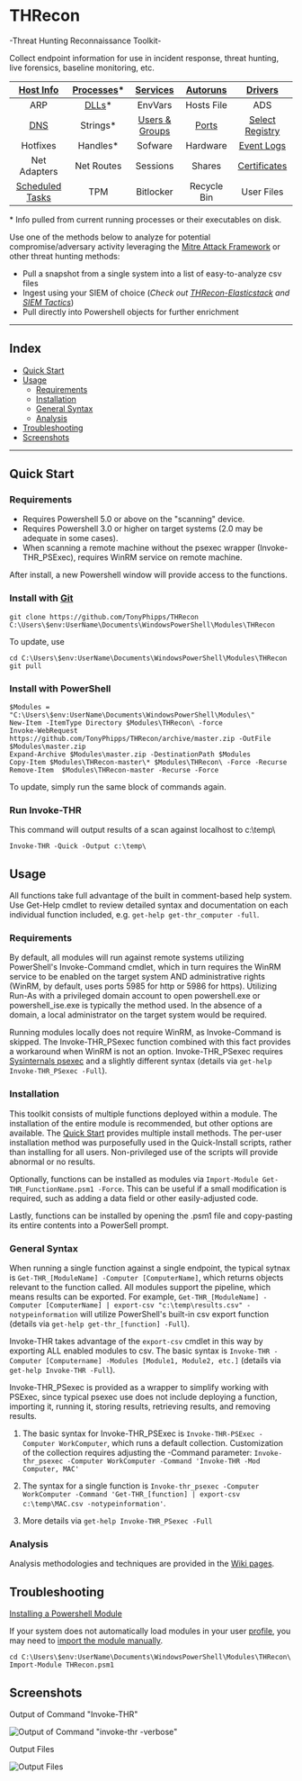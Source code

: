 # THRecon

-Threat Hunting Reconnaissance Toolkit-

Collect endpoint information for use in incident response, threat hunting, live forensics, baseline monitoring, etc.

| [Host Info](https://github.com/TonyPhipps/THRecon/wiki/Computer) | [Processes](https://github.com/TonyPhipps/THRecon/wiki/Processes)* | [Services](https://github.com/TonyPhipps/THRecon/wiki/Services) | [Autoruns](https://github.com/TonyPhipps/THRecon/wiki/Autoruns) | [Drivers](https://github.com/TonyPhipps/THRecon/wiki/Drivers) |
| :---: | :---: | :---: | :---: | :---: |
| ARP | [DLLs](https://github.com/TonyPhipps/THRecon/wiki/DLLs)* | EnvVars | Hosts File | ADS |
| [DNS](https://github.com/TonyPhipps/THRecon/wiki/DNS) | Strings* | [Users & Groups](https://github.com/TonyPhipps/THRecon/wiki/GroupMembers) | [Ports](https://github.com/TonyPhipps/THRecon/wiki/Ports) | [Select Registry](https://github.com/TonyPhipps/THRecon/wiki/Registry) |
| Hotfixes | Handles* | Sofware | Hardware | [Event Logs](https://github.com/TonyPhipps/THRecon/wiki/EventLogs) |
| Net Adapters | Net Routes | Sessions | Shares | [Certificates](https://github.com/TonyPhipps/THRecon/wiki/Certificates) | 
| [Scheduled Tasks](https://github.com/TonyPhipps/THRecon/wiki/ScheduledTasks) | TPM | Bitlocker | Recycle Bin | User Files |

\* Info pulled from current running processes or their executables on disk.

Use one of the methods below to analyze for potential compromise/adversary activity leveraging the [Mitre Attack Framework](https://attack.mitre.org/wiki/Main_Page) or other threat hunting methods:
* Pull a snapshot from a single system into a list of easy-to-analyze csv files
* Ingest using your SIEM of choice (_Check out [THRecon-Elasticstack](https://github.com/TonyPhipps/THRecon-Elasticstack) and [SIEM Tactics](https://github.com/TonyPhipps/SIEM)_)
* Pull directly into Powershell objects for further enrichment

______________________________________________________

## Index

  * [Quick Start](#quick-start)
  * [Usage](#usage)
    * [Requirements](#requirements)
    * [Installation](#installation)
    * [General Syntax](#general-syntax)
    * [Analysis](#analysis)
  * [Troubleshooting](#troubleshooting)
  * [Screenshots](#screenshots)
  
______________________________________________________

## Quick Start

### Requirements

* Requires Powershell 5.0 or above on the "scanning" device.
* Requires Powershell 3.0 or higher on target systems (2.0 may be adequate in some cases).
* When scanning a remote machine without the psexec wrapper (Invoke-THR_PSExec), requires WinRM service on remote machine.

After install, a new Powershell window will provide access to the functions.

### Install with [Git](https://gitforwindows.org/)

```
git clone https://github.com/TonyPhipps/THRecon C:\Users\$env:UserName\Documents\WindowsPowerShell\Modules\THRecon
```

To update, use

```
cd C:\Users\$env:UserName\Documents\WindowsPowerShell\Modules\THRecon
git pull
```

### Install with PowerShell
```
$Modules = "C:\Users\$env:UserName\Documents\WindowsPowerShell\Modules\"
New-Item -ItemType Directory $Modules\THRecon\ -force
Invoke-WebRequest https://github.com/TonyPhipps/THRecon/archive/master.zip -OutFile $Modules\master.zip
Expand-Archive $Modules\master.zip -DestinationPath $Modules
Copy-Item $Modules\THRecon-master\* $Modules\THRecon\ -Force -Recurse
Remove-Item  $Modules\THRecon-master -Recurse -Force
```
To update, simply run the same block of commands again.

### Run Invoke-THR

This command will output results of a scan against localhost to c:\temp\

```
Invoke-THR -Quick -Output c:\temp\
```

## Usage

All functions take full advantage of the built in comment-based help system. Use Get-Help cmdlet to review detailed syntax and documentation on each individual function included, e.g. `get-help get-thr_computer -full`.

### Requirements

By default, all modules will run against remote systems utilizing PowerShell's Invoke-Command cmdlet, which in turn requires the WinRM service to be enabled on the target system AND administrative rights (WinRM, by default, uses ports 5985 for http or 5986 for https). Utilizing Run-As with a privileged domain account to open powershell.exe or powershell_ise.exe is typically the method used. In the absence of a domain, a local administrator on the target system would be required.

Running modules locally does not require WinRM, as Invoke-Command is skipped. The Invoke-THR_PSexec function combined with this fact provides a workaround when WinRM is not an option. Invoke-THR_PSexec requires [Sysinternals psexec](https://docs.microsoft.com/en-us/sysinternals/downloads/psexec) and a slightly different syntax (details via `get-help Invoke-THR_PSexec -Full`).


### Installation

This toolkit consists of multiple functions deployed within a module. The installation of the entire module is recommended, but other options are available. The [Quick Start](#quick-start) provides multiple install methods. The per-user installation method was purposefully used in the Quick-Install scripts, rather than installing for all users. Non-privileged use of the scripts will provide abnormal or no results.

Optionally, functions can be installed as modules via `Import-Module Get-THR_FunctionName.psm1 -Force`. This can be useful if a small modification is required, such as adding a data field or other easily-adjusted code.

Lastly, functions can be installed by opening the .psm1 file and copy-pasting its entire contents into a PowerSell prompt.

### General Syntax

When running a single function against a single endpoint, the typical sytnax is `Get-THR_[ModuleName] -Computer [ComputerName]`, which returns objects relevant to the function called. All modules support the pipeline, which means results can be exported. For example, `Get-THR_[ModuleName] -Computer [ComputerName] | export-csv "c:\temp\results.csv" -notypeinformation` will utilize PowerShell's built-in csv export function (details via `get-help get-thr_[function] -Full`).

Invoke-THR takes advantage of the `export-csv` cmdlet in this way by exporting ALL enabled modules to csv. The basic syntax is `Invoke-THR -Computer [Computername] -Modules [Module1, Module2, etc.]` (details via `get-help Invoke-THR -Full`).

Invoke-THR_PSexec is provided as a wrapper to simplify working with PSExec, since typical psexec use does not include deploying a function, importing it, running it, storing results, retrieving results, and removing results. 

1. The basic syntax for Invoke-THR_PSExec is `Invoke-THR-PSExec -Computer WorkComputer`, which runs a default collection. Customization of the collection requires adjusting the -Command parameter: `Invoke-thr_psexec -Computer WorkComputer -Command 'Invoke-THR -Mod Computer, MAC'`

2. The syntax for a single function is `Invoke-thr_psexec -Computer WorkComputer -Command 'Get-THR_[function] | export-csv c:\temp\MAC.csv -notypeinformation'`.

3. More details via `get-help Invoke-THR_PSexec -Full`

### Analysis

Analysis methodologies and techniques are provided in the [Wiki pages](https://github.com/TonyPhipps/THRecon/wiki).

## Troubleshooting
[Installing a Powershell Module](https://msdn.microsoft.com/en-us/library/dd878350(v=vs.85).aspx)

If your system does not automatically load modules in your user [profile](https://docs.microsoft.com/en-us/powershell/module/microsoft.powershell.core/about/about_profiles?view=powershell-6), you may need to [import the module manually](https://msdn.microsoft.com/en-us/library/dd878284(v=vs.85).aspx).

```
cd C:\Users\$env:UserName\Documents\WindowsPowerShell\Modules\THRecon\
Import-Module THRecon.psm1
```

## Screenshots

Output of Command "Invoke-THR"

![Output of Command "invoke-thr -verbose"](https://i.imgur.com/zcmra0v.png)

Output Files

![Output Files](https://i.imgur.com/D3kpjun.png)
